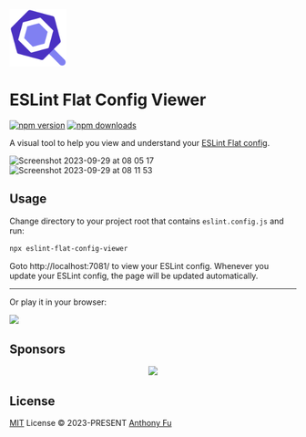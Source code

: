 <img src="./public/favicon.svg" width="100" height="100"><br>

# ESLint Flat Config Viewer

[![npm version][npm-version-src]][npm-version-href]
[![npm downloads][npm-downloads-src]][npm-downloads-href]

A visual tool to help you view and understand your [ESLint Flat config](https://eslint.org/docs/latest/use/configure/configuration-files-new).

<img width="1117" alt="Screenshot 2023-09-29 at 08 05 17" src="https://github.com/antfu/eslint-flat-config-viewer/assets/11247099/58e13690-7d2a-4d90-9d63-6355f14a3ff5">
<img width="1117" alt="Screenshot 2023-09-29 at 08 11 53" src="https://github.com/antfu/eslint-flat-config-viewer/assets/11247099/d26c7c78-fd9d-402e-a873-6ef15cfd3f58">


## Usage

Change directory to your project root that contains `eslint.config.js` and run:

```bash
npx eslint-flat-config-viewer
```

Goto http://localhost:7081/ to view your ESLint config. Whenever you update your ESLint config, the page will be updated automatically.

---

Or play it in your browser:

[![](https://developer.stackblitz.com/img/open_in_stackblitz.svg)](https://stackblitz.com/~/github.com/antfu/eslint-flat-config-viewer)

## Sponsors

<p align="center">
  <a href="https://cdn.jsdelivr.net/gh/antfu/static/sponsors.svg">
    <img src='https://cdn.jsdelivr.net/gh/antfu/static/sponsors.svg'/>
  </a>
</p>

## License

[MIT](./LICENSE) License © 2023-PRESENT [Anthony Fu](https://github.com/antfu)

<!-- Badges -->

[npm-version-src]: https://img.shields.io/npm/v/eslint-flat-config-viewer?style=flat&colorA=080f12&colorB=1fa669
[npm-version-href]: https://npmjs.com/package/eslint-flat-config-viewer
[npm-downloads-src]: https://img.shields.io/npm/dm/eslint-flat-config-viewer?style=flat&colorA=080f12&colorB=1fa669
[npm-downloads-href]: https://npmjs.com/package/eslint-flat-config-viewer

